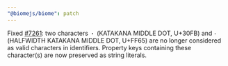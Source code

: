 ```yaml
---
"@biomejs/biome": patch
---
```


Fixed [#7261](https://github.com/biomejs/biome/issues/7261): two characters `・` (KATAKANA MIDDLE DOT, U+30FB) and `･` (HALFWIDTH KATAKANA MIDDLE DOT, U+FF65) are no longer considered as valid characters in identifiers. Property keys containing these character(s) are now preserved as string literals.
